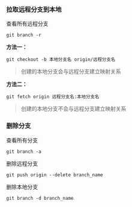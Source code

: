 
### 拉取远程分支到本地

查看所有远程分支

``` shell
git branch -r
```

**方法一：**


``` shell
git checkout -b 本地分支名 origin/远程分支名
```

> 创建的本地分支会与远程分支建立映射关系

**方法二：**


``` shell
git fetch origin 远程分支名:本地分支名
```

> 创建的本地分支不会与远程分支建立映射关系

### 删除分支

查看所有分支

``` shell
git branch -a
```

删除远程分支

``` shell
git push origin --delete branch_name
```

删除本地分支

``` shell
git branch -d branch_name
```
